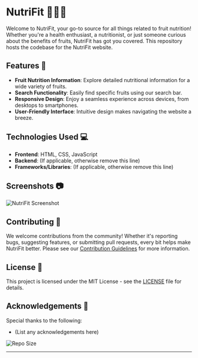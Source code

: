 # NutriFit 🍏🍌🍓

Welcome to NutriFit, your go-to source for all things related to fruit nutrition! Whether you're a health enthusiast, a nutritionist, or just someone curious about the benefits of fruits, NutriFit has got you covered. This repository hosts the codebase for the NutriFit website.

## Features 🌟

- **Fruit Nutrition Information**: Explore detailed nutritional information for a wide variety of fruits.
- **Search Functionality**: Easily find specific fruits using our search bar.
- **Responsive Design**: Enjoy a seamless experience across devices, from desktops to smartphones.
- **User-Friendly Interface**: Intuitive design makes navigating the website a breeze.

## Technologies Used 💻

- **Frontend**: HTML, CSS, JavaScript
- **Backend**: (If applicable, otherwise remove this line)
- **Frameworks/Libraries**: (If applicable, otherwise remove this line)

## Screenshots 📷

![NutriFit Screenshot](screenshot(318))


## Contributing 🤝

We welcome contributions from the community! Whether it's reporting bugs, suggesting features, or submitting pull requests, every bit helps make NutriFit better. Please see our [Contribution Guidelines](CONTRIBUTING.md) for more information.

## License 📝

This project is licensed under the MIT License - see the [LICENSE](LICENSE) file for details.

## Acknowledgements 🙏

Special thanks to the following:

- (List any acknowledgements here)

![Repo Size](https://img.shields.io/github/repo-size/Krypto-etox/NutriFit)

---
